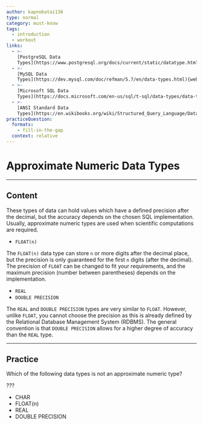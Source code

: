 ```yaml
---
author: kapnobatai136
type: normal
category: must-know
tags:
  - introduction
  - workout
links:
  - >-
    [PostgreSQL Data
    Types](https://www.postgresql.org/docs/current/static/datatype.html){documentation}
  - >-
    [MySQL Data
    Types](https://dev.mysql.com/doc/refman/5.7/en/data-types.html){website}
  - >-
    [Microsoft SQL Data
    Types](https://docs.microsoft.com/en-us/sql/t-sql/data-types/data-types-transact-sql){website}
  - >-
    [ANSI Standard Data
    Types](https://en.wikibooks.org/wiki/Structured_Query_Language/Data_Types){website}
practiceQuestion:
  formats:
    - fill-in-the-gap
  context: relative
---
```


# Approximate Numeric Data Types


---

## Content

These types of data can hold values which have a defined precision after the decimal, but the accuracy depends on the chosen SQL implementation. Usually, approximate numeric types are used when scientific computations are required.

- `FLOAT(n)`

The `FLOAT(n)` data type can store `n` or more digits after the decimal place, but the precision is only guaranteed for the first `n` digits (after the decimal). The precision of `FLOAT` can be changed to fit your requirements, and the maximum precision (number between parentheses) depends on the implementation.

- `REAL`
- `DOUBLE PRECISION`

The `REAL` and `DOUBLE PRECISION` types are very similar to `FLOAT`. However, unlike `FLOAT`, you cannot choose the precision as this is already defined by the Relational Database Management System (RDBMS). The general convention is that `DOUBLE PRECISION` allows for a higher degree of accuracy than the `REAL` type.


---

## Practice

Which of the following data types is not an approximate numeric type?

???

- CHAR
- FLOAT(n)
- REAL
- DOUBLE PRECISION
